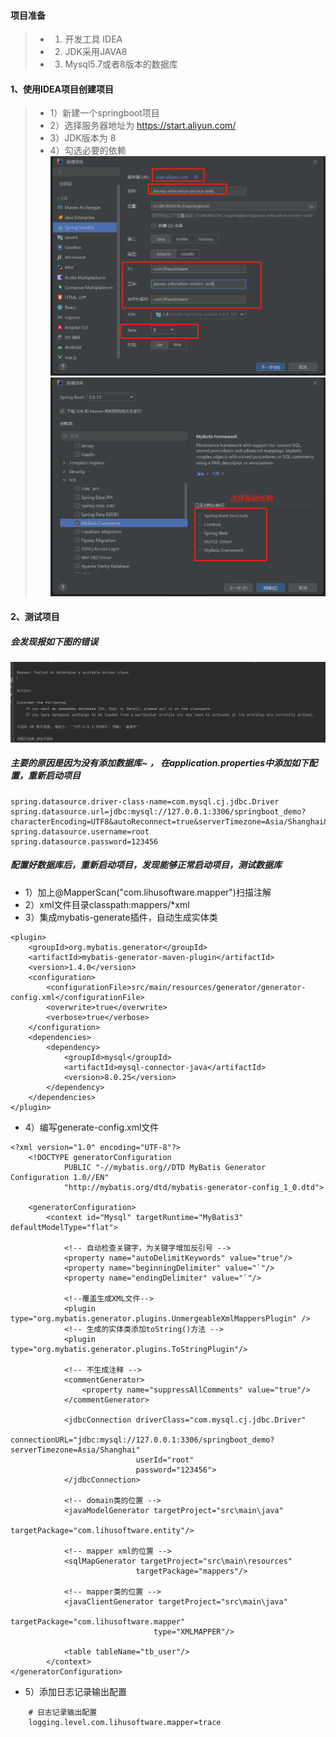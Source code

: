 #### 项目准备
 > - 1) 开发工具 IDEA
 > - 2) JDK采用JAVA8
 > - 3) Mysql5.7或者8版本的数据库

#### 1、使用IDEA项目创建项目
 > - 1）新建一个springboot项目
 > - 2）选择服务器地址为 https://start.aliyun.com/
 > - 3）JDK版本为 8
 > - 4）勾选必要的依赖
![image-创建项目](./img/img1.png)
![image-选择依赖](./img/img2.png)

#### 2、测试项目
##### 会发现报如下图的错误
![image-测试项目](./img/img3.png)
##### 主要的原因是因为没有添加数据库~ ， 在application.properties中添加如下配置，重新启动项目
``` 
spring.datasource.driver-class-name=com.mysql.cj.jdbc.Driver
spring.datasource.url=jdbc:mysql://127.0.0.1:3306/springboot_demo?characterEncoding=UTF8&autoReconnect=true&serverTimezone=Asia/Shanghai&allowMultiQueries=true
spring.datasource.username=root
spring.datasource.password=123456
```
##### 配置好数据库后，重新启动项目，发现能够正常启动项目，测试数据库
- 1）加上@MapperScan("com.lihusoftware.mapper")扫描注解
- 2）xml文件目录classpath:mappers/*xml
- 3）集成mybatis-generate插件，自动生成实体类
```
<plugin>
    <groupId>org.mybatis.generator</groupId>
    <artifactId>mybatis-generator-maven-plugin</artifactId>
    <version>1.4.0</version>
    <configuration>
        <configurationFile>src/main/resources/generator/generator-config.xml</configurationFile>
        <overwrite>true</overwrite>
        <verbose>true</verbose>
    </configuration>
    <dependencies>
        <dependency>
            <groupId>mysql</groupId>
            <artifactId>mysql-connector-java</artifactId>
            <version>8.0.25</version>
        </dependency>
    </dependencies>
</plugin>
```
- 4）编写generate-config.xml文件
``` 
<?xml version="1.0" encoding="UTF-8"?>
    <!DOCTYPE generatorConfiguration
            PUBLIC "-//mybatis.org//DTD MyBatis Generator Configuration 1.0//EN"
            "http://mybatis.org/dtd/mybatis-generator-config_1_0.dtd">

    <generatorConfiguration>
        <context id="Mysql" targetRuntime="MyBatis3" defaultModelType="flat">

            <!-- 自动检查关键字，为关键字增加反引号 -->
            <property name="autoDelimitKeywords" value="true"/>
            <property name="beginningDelimiter" value="`"/>
            <property name="endingDelimiter" value="`"/>

            <!--覆盖生成XML文件-->
            <plugin type="org.mybatis.generator.plugins.UnmergeableXmlMappersPlugin" />
            <!-- 生成的实体类添加toString()方法 -->
            <plugin type="org.mybatis.generator.plugins.ToStringPlugin"/>

            <!-- 不生成注释 -->
            <commentGenerator>
                <property name="suppressAllComments" value="true"/>
            </commentGenerator>

            <jdbcConnection driverClass="com.mysql.cj.jdbc.Driver"
                            connectionURL="jdbc:mysql://127.0.0.1:3306/springboot_demo?serverTimezone=Asia/Shanghai"
                            userId="root"
                            password="123456">
            </jdbcConnection>

            <!-- domain类的位置 -->
            <javaModelGenerator targetProject="src\main\java"
                                targetPackage="com.lihusoftware.entity"/>

            <!-- mapper xml的位置 -->
            <sqlMapGenerator targetProject="src\main\resources"
                            targetPackage="mappers"/>

            <!-- mapper类的位置 -->
            <javaClientGenerator targetProject="src\main\java"
                                targetPackage="com.lihusoftware.mapper"
                                type="XMLMAPPER"/>

            <table tableName="tb_user"/>
        </context>
</generatorConfiguration>
```
- 5）添加日志记录输出配置
```
    # 日志记录输出配置
    logging.level.com.lihusoftware.mapper=trace
```